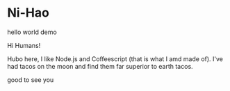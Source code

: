 # Ni-Hao
hello world demo

Hi Humans!

Hubo here, I like Node.js and Coffeescript (that is what I amd made of).
I've had tacos on the moon and find them far superior to earth tacos.

good to see you
